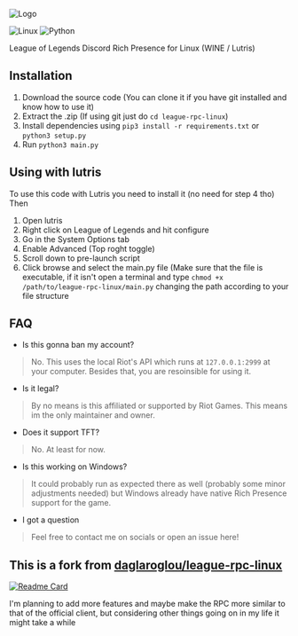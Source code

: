 ![Logo](https://github.com/daglaroglou/league-rpc-linux/blob/main/assets/league-rpc.png)

![Linux](https://img.shields.io/badge/Linux-FCC624?style=for-the-badge&logo=linux&logoColor=black) ![Python](https://img.shields.io/badge/Python-FCC624?style=for-the-badge&logo=python&logoColor=blue)

League of Legends Discord Rich Presence for Linux (WINE / Lutris)

## Installation
1. Download the source code  (You can clone it if you have git installed and know how to use it)
2. Extract the .zip (If using git just do `cd league-rpc-linux`)
3. Install dependencies using `pip3 install -r requirements.txt` or `python3 setup.py`
4. Run `python3 main.py`

## Using with lutris
To use this code with Lutris you need to install it (no need for step 4 tho)
Then
1. Open lutris
2. Right click on League of Legends and hit configure
3. Go in the System Options tab
4. Enable Advanced (Top roght toggle)
5. Scroll down to pre-launch script
6. Click browse and select the main.py file
(Make sure that the file is executable, if it isn't open a terminal and type `chmod +x /path/to/league-rpc-linux/main.py` changing the path according to your file structure

## FAQ
- Is this gonna ban my account?
> No. This uses the local Riot's API which runs at `127.0.0.1:2999` at your computer. Besides that, you are resoinsible for using it.
- Is it legal?
> By no means is this affiliated or supported by Riot Games. This means im the only maintainer and owner.
- Does it support TFT?
> No. At least for now.
- Is this working on Windows?
> It could probably run as expected there as well (probably some minor adjustments needed) but Windows already have native Rich Presence support for the game.
- I got a question
> Feel free to contact me on socials or open an issue here!

## This is a fork from [daglaroglou/league-rpc-linux](https://github.com/daglaroglou/league-rpc-linux)
[![Readme Card](https://github-readme-stats.vercel.app/api/pin/?username=daglaroglou&repo=league-rpc-linux)](https://github.com/daglaroglou/league-rpc-linux)

I'm planning to add more features and maybe make the RPC more similar to that of the official client, but considering other things going on in my life it might take a while
